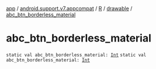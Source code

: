 [app](../../../index.md) / [android.support.v7.appcompat](../../index.md) / [R](../index.md) / [drawable](index.md) / [abc_btn_borderless_material](.)

# abc_btn_borderless_material

`static val abc_btn_borderless_material: `[`Int`](https://kotlinlang.org/api/latest/jvm/stdlib/kotlin/-int/index.html)
`static val abc_btn_borderless_material: `[`Int`](https://kotlinlang.org/api/latest/jvm/stdlib/kotlin/-int/index.html)